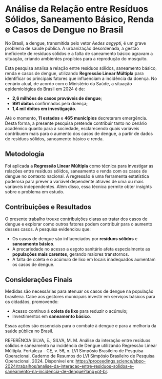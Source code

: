 <h1>Análise da Relação entre Resíduos Sólidos, Saneamento Básico, Renda e Casos de Dengue no Brasil</h1>

<p>No Brasil, a dengue, transmitida pelo vetor <em>Aedes aegypti</em>, é um grave problema de saúde pública. A urbanização desordenada, a gestão ineficiente de resíduos sólidos e a falta de saneamento básico agravam a situação, criando ambientes propícios para a reprodução do mosquito.</p>

<p>Esta pesquisa analisa a relação entre resíduos sólidos, saneamento básico, renda e casos de dengue, utilizando <strong>Regressão Linear Múltipla</strong> para identificar os principais fatores que influenciam a incidência da doença. No cenário atual, de acordo com o Ministério da Saúde, a situação epidemiológica do Brasil em 2024 é de:</p>

<ul>

<li><strong>2,6 milhões de casos prováveis de dengue</strong>;</li>

<li><strong>991 óbitos</strong> confirmados pela doença;</li>

<li><strong>1,4 mil óbitos em investigação</strong>.</li>

</ul>

<p>Até o momento, <strong>11 estados</strong> e <strong>465 municípios</strong> decretaram emergência. Desta forma, a presente pesquisa pretende contribuir tanto no cenário acadêmico quanto para a sociedade, esclarecendo quais variáveis contribuem mais para o aumento dos casos de dengue, a partir de dados de resíduos sólidos, saneamento básico e renda.</p>

<h2>Metodologia</h2>

<p>Foi aplicada a <strong>Regressão Linear Múltipla</strong> como técnica para investigar as relações entre resíduos sólidos, saneamento e renda com os casos de dengue no contexto nacional. A regressão é uma ferramenta estatística poderosa para prever a variável dependente através de uma ou mais variáveis independentes. Além disso, essa técnica permite obter insights sobre o problema em estudo.</p>

<h2>Contribuições e Resultados</h2>

<p>O presente trabalho trouxe contribuições claras ao tratar dos casos de dengue e explorar como outros fatores podem contribuir para o aumento desses casos. A pesquisa evidenciou que:</p>

<ul>

<li>Os casos de dengue são influenciados por <strong>resíduos sólidos</strong> e <strong>saneamento básico</strong>.</li>

<li>A precariedade no acesso a esgoto sanitário afeta especialmente as <strong>populações mais carentes</strong>, gerando maiores transtornos.</li>

<li>A falta de coleta e o acúmulo de lixo em locais inadequados aumentam os casos de dengue.</li>

</ul>

<h2>Considerações Finais</h2>

<p>Medidas são necessárias para atenuar os casos de dengue na população brasileira. Cabe aos gestores municipais investir em serviços básicos para os cidadãos, promovendo:</p>

<ul>

<li>Acesso contínuo à <strong>coleta de lixo</strong> para reduzir o acúmulo;</li>

<li>Investimentos em <strong>saneamento básico</strong>.</li>

</ul>

<p>Essas ações são essenciais para o combate à dengue e para a melhoria da saúde pública no Brasil.</p>

REFERÊNCIA
SILVA, E.; SILVA, M. M. Análise da interação entre resíduos sólidos e saneamento na incidência de Dengue utilizando Regressão Linear Múltipla. Fortaleza - CE, v. 56, n. LVI Simpósio Brasileiro de Pesquisa Operacional, Caderno de Resumos do LVI Simpósio Brasileiro de Pesquisa Operacional, 2024. Disponível em: <https://proceedings.science/sbpo-2024/trabalhos/analise-da-interacao-entre-residuos-solidos-e-saneamento-na-incidencia-de-dengue?lang=pt-br>.
